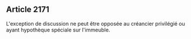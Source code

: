Article 2171
----
L'exception de discussion ne peut être opposée au créancier privilégié ou ayant
hypothèque spéciale sur l'immeuble.
